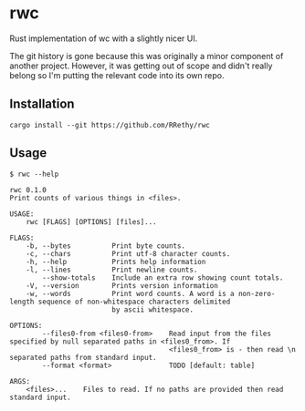 # rwc

Rust implementation of wc with a slightly nicer UI.

The git history is gone because this was originally a minor component of another project. However, it was getting out of scope and didn't really belong so I'm putting the relevant code into its own repo.

## Installation

```
cargo install --git https://github.com/RRethy/rwc
```

## Usage

```
$ rwc --help

rwc 0.1.0
Print counts of various things in <files>.

USAGE:
    rwc [FLAGS] [OPTIONS] [files]...

FLAGS:
    -b, --bytes          Print byte counts.
    -c, --chars          Print utf-8 character counts.
    -h, --help           Prints help information
    -l, --lines          Print newline counts.
        --show-totals    Include an extra row showing count totals.
    -V, --version        Prints version information
    -w, --words          Print word counts. A word is a non-zero-length sequence of non-whitespace characters delimited
                         by ascii whitespace.

OPTIONS:
        --files0-from <files0-from>    Read input from the files specified by null separated paths in <files0_from>. If
                                       <files0_from> is - then read \n separated paths from standard input.
        --format <format>              TODO [default: table]

ARGS:
    <files>...    Files to read. If no paths are provided then read standard input.
```
